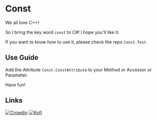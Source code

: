 # Const

We all love C++!

So I bring the key word `const` to C#! I hope you'll like it.

If you want to know how to use it, please check the repo `Const.Test`

## Use Guide

Add the Attribute `Const.ConstAttribute` to your Method or Accessor or Parameter.

Have fun!

## Links

[![Crowdin](https://badges.crowdin.net/badge/light/crowdin-on-dark.png)](https://crowdin.com/project/const)
[![Kofi](https://storage.ko-fi.com/cdn/brandasset/v2/support_me_on_kofi_dark.png)](https://ko-fi.com/B0B0IN5DX)